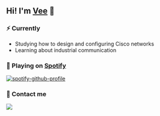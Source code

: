 
## Hi! I'm [Vee](https://discord.com/users/427476505455624193) :wave: 
  
### ⚡ Currently
- Studying how to design and configuring Cisco networks
- Learning about industrial communication

### 🎵 Playing on [Spotify](https://www.last.fm/user/VeeTheTV)
[![spotify-github-profile](https://spotify-github-profile.vercel.app/api/view?uid=18s4bz9f7vrjj7q68ks2oaqg0&cover_image=true&theme=natemoo-re&bar_color=53b14f&bar_color_cover=true)](https://spotify-github-profile.vercel.app/api/view?uid=18s4bz9f7vrjj7q68ks2oaqg0&redirect=true)

### 🍻 Contact me
<a href="https://discord.com/users/427476505455624193"><img src="https://img.shields.io/badge/Discord-5865F2?style=for-the-badge&logo=discord&logoColor=white"/><a/>
